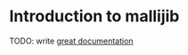 # Introduction to mallijib

TODO: write [great documentation](http://jacobian.org/writing/what-to-write/)
